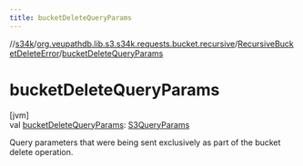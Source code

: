 ```yaml
---
title: bucketDeleteQueryParams
---
```

//[s34k](../../../index.html)/[org.veupathdb.lib.s3.s34k.requests.bucket.recursive](../index.html)/[RecursiveBucketDeleteError](index.html)/[bucketDeleteQueryParams](bucket-delete-query-params.html)



# bucketDeleteQueryParams



[jvm]\
val [bucketDeleteQueryParams](bucket-delete-query-params.html): [S3QueryParams](../../org.veupathdb.lib.s3.s34k.fields.query_params/-s3-query-params/index.html)



Query parameters that were being sent exclusively as part of the bucket delete operation.




